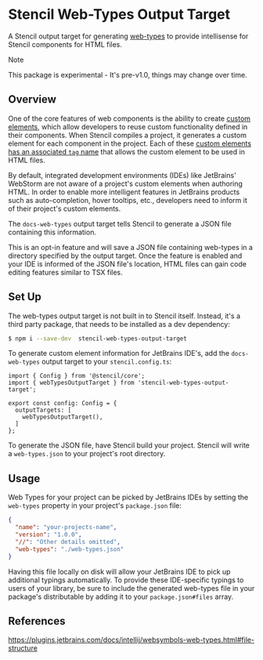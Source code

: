 # Stencil Web-Types Output Target

A Stencil output target for generating [web-types](https://plugins.jetbrains.com/docs/intellij/websymbols-web-types.html#file-structure) to provide intellisense for Stencil components for HTML files.

> [!NOTE]
> This package is experimental - It's pre-v1.0, things may change over time.

## Overview

One of the core features of web components is the ability to create [custom elements](https://developer.mozilla.org/en-US/docs/Web/Web_Components/Using_custom_elements), which allow developers to reuse custom functionality defined in their components.
When Stencil compiles a project, it generates a custom element for each component in the project.
Each of these [custom elements has an associated `tag` name](../components/component.md#component-options) that allows the custom element to be used in HTML files.

By default, integrated development environments (IDEs) like JetBrains' WebStorm are not aware of a project's custom elements when authoring HTML.
In order to enable more intelligent features in JetBrains products such as auto-completion, hover tooltips, etc., developers need to inform it of their project's custom elements.

The `docs-web-types` output target tells Stencil to generate a JSON file containing this information.

This is an opt-in feature and will save a JSON file containing web-types in a directory specified by the output target.
Once the feature is enabled and your IDE is informed of the JSON file's location, HTML files can gain code editing features similar to TSX files.

## Set Up

The web-types output target is not built in to Stencil itself.
Instead, it's a third party package, that needs to be installed as a dev dependency:
```bash
$ npm i --save-dev  stencil-web-types-output-target
```

To generate custom element information for JetBrains IDE's, add the `docs-web-types` output target to your `stencil.config.ts`:
```tsx
import { Config } from '@stencil/core';
import { webTypesOutputTarget } from 'stencil-web-types-output-target';

export const config: Config = {
  outputTargets: [
    webTypesOutputTarget(),
  ]
};
```

To generate the JSON file, have Stencil build your project.
Stencil will write a `web-types.json` to your project's root directory.

## Usage

Web Types for your project can be picked by JetBrains IDEs by setting the `web-types` property in your project's `package.json` file:

```json
{
  "name": "your-projects-name",
  "version": "1.0.0",
  "//": "Other details omitted",
  "web-types": "./web-types.json"
}
```

Having this file locally on disk will allow your JetBrains IDE to pick up additional typings automatically.
To provide these IDE-specific typings to users of your library, be sure to include the generated web-types file in your package's distributable by adding it to your `package.json#files` array.

## References

https://plugins.jetbrains.com/docs/intellij/websymbols-web-types.html#file-structure
